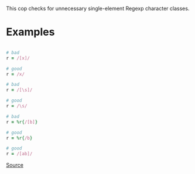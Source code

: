 
This cop checks for unnecessary single-element Regexp character classes.

# Examples

```ruby

# bad
r = /[x]/

# good
r = /x/

# bad
r = /[\s]/

# good
r = /\s/

# bad
r = %r{/[b]}

# good
r = %r{/b}

# good
r = /[ab]/
```

[Source](http://www.rubydoc.info/gems/rubocop/RuboCop/Cop/Style/RedundantRegexpCharacterClass)
